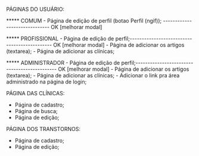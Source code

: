 PÁGINAS DO USUÁRIO:

***** COMUM - Página de edição de perfil (botao Perfil (ngif)); ------------------------------ OK [melhorar modal]

***** PROFISSIONAL  - Página de edição de perfil;--------------------------------------------- OK [melhorar modal]
                    - Página de adicionar os artigos (textarea);
                    - Página de adicionar as clínicas;

***** ADMINISTRADOR - Página de edição de perfil;--------------------------------------------- OK [melhorar modal]
                    - Página de adicionar os artigos (textarea);
                    - Página de adicionar as clínicas; 
                    - Adicionar o link pra área administrado na página de login;

PÁGINA DAS CLÍNICAS:
- Página de cadastro;
- Página de busca;
- Página de edição;

PÁGINA DOS TRANSTORNOS:
- Página de cadastro;
- Página de edição;
            